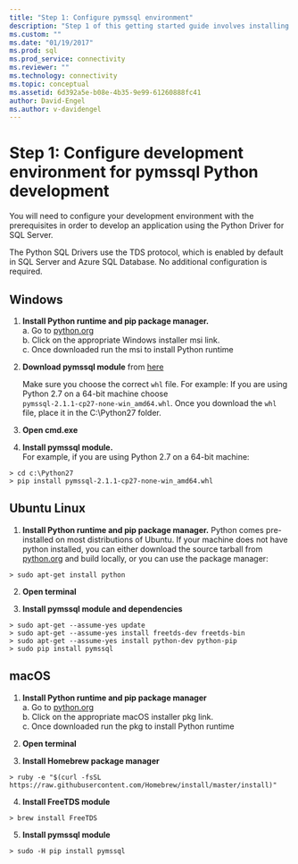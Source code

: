 ```yaml
---
title: "Step 1: Configure pymssql environment"
description: "Step 1 of this getting started guide involves installing Python, the Microsoft ODBC Driver for SQL Server, and pymssql into your development environment."
ms.custom: ""
ms.date: "01/19/2017"
ms.prod: sql
ms.prod_service: connectivity
ms.reviewer: ""
ms.technology: connectivity
ms.topic: conceptual
ms.assetid: 6d392a5e-b08e-4b35-9e99-61260888fc41
author: David-Engel
ms.author: v-davidengel
---
```

# Step 1: Configure development environment for pymssql Python development
You will need to configure your development environment with the prerequisites in order to develop an application using the Python Driver for SQL Server.    
  
The Python SQL Drivers use the TDS protocol, which is enabled by default in SQL Server and Azure SQL Database.  No additional configuration is required.  
  
## Windows  
  
1. **Install Python runtime and pip package manager.**  
a. Go to [python.org](https://www.python.org/downloads/)  
b. Click on the appropriate Windows installer msi link.   
c. Once downloaded run the msi to install Python runtime  
  
2. **Download pymssql module** from [here](https://www.lfd.uci.edu/~gohlke/pythonlibs/#pymssql)  
  
    Make sure you choose the correct `whl` file.  For example: If you are using Python 2.7 on a 64-bit machine choose `pymssql‑2.1.1‑cp27‑none‑win_amd64.whl`. Once you download the `whl` file, place it in the C:\Python27 folder.  
      
3. **Open cmd.exe**  
  
4. **Install pymssql module.**  
    For example, if you are using Python 2.7 on a 64-bit machine:  
```  
> cd c:\Python27  
> pip install pymssql‑2.1.1‑cp27‑none‑win_amd64.whl  
```  
  
## Ubuntu Linux  
  
1. **Install Python runtime and pip package manager.**  Python comes pre-installed on most distributions of Ubuntu.  If your machine does not have python installed, you can either download the source tarball from [python.org](https://www.python.org/downloads/) and build locally, or you can use the package manager:  
```  
> sudo apt-get install python   
```  
  
2.  **Open terminal**  
  
3.  **Install pymssql module and dependencies**  
```  
> sudo apt-get --assume-yes update  
> sudo apt-get --assume-yes install freetds-dev freetds-bin  
> sudo apt-get --assume-yes install python-dev python-pip  
> sudo pip install pymssql  
```  
  
## macOS
  
1. **Install Python runtime and pip package manager**  
a. Go to [python.org](https://www.python.org/downloads/)  
b. Click on the appropriate macOS installer pkg link.   
c. Once downloaded run the pkg to install Python runtime  
  
2.  **Open terminal**  
  
3. **Install Homebrew package manager**  
```  
> ruby -e "$(curl -fsSL https://raw.githubusercontent.com/Homebrew/install/master/install)"  
```  
  
4.  **Install FreeTDS module**  
```  
> brew install FreeTDS  
```  
  
5.  **Install pymssql module**  
```  
> sudo -H pip install pymssql  
```
